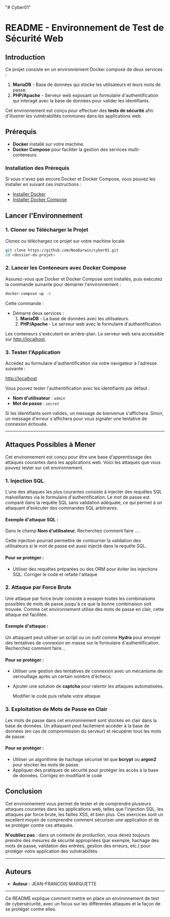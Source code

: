 "# Cyber01" 
# README - Environnement de Test de Sécurité Web

## Introduction

Ce projet consiste en un environnement Docker composé de deux services :
1. **MariaDB** - Base de données qui stocke les utilisateurs et leurs mots de passe.
2. **PHP/Apache** - Serveur web exposant un formulaire d'authentification qui interagit avec la base de données pour valider les identifiants.

Cet environnement est conçu pour effectuer des **tests de sécurité** afin d'illustrer les vulnérabilités communes dans les applications web.

## Prérequis

- **Docker** installé sur votre machine.
- **Docker Compose** pour faciliter la gestion des services multi-conteneurs.

### Installation des Prérequis

Si vous n'avez pas encore Docker et Docker Compose, vous pouvez les installer en suivant ces instructions :

- [Installer Docker](https://docs.docker.com/get-docker/)
- [Installer Docker Compose](https://docs.docker.com/compose/install/)

## Lancer l'Environnement

### 1. Cloner ou Télécharger le Projet

Clonez ou téléchargez ce projet sur votre machine locale.

```bash
git clone https://github.com/NeoDarwin/cyber01.git
cd <dossier-du-projet>
```

### 2. Lancer les Conteneurs avec Docker Compose

Assurez-vous que Docker et Docker Compose sont installés, puis exécutez la commande suivante pour démarrer l'environnement :

```bash
docker-compose up -d
```

Cette commande :
- Démarre deux services :
  1. **MariaDB** - La base de données avec les utilisateurs.
  2. **PHP/Apache** - Le serveur web avec le formulaire d'authentification.
  
Les conteneurs s'exécutent en arrière-plan. Le serveur web sera accessible sur [http://localhost](http://localhost).

### 3. Tester l'Application

Accédez au formulaire d'authentification via votre navigateur à l'adresse suivante :

[http://localhost](http://localhost)

Vous pouvez tester l'authentification avec les identifiants par défaut :
- **Nom d'utilisateur** : `admin`
- **Mot de passe** : `secret`

Si les identifiants sont valides, un message de bienvenue s'affichera. Sinon, un message d'erreur s'affichera pour vous signaler une tentative de connexion échouée.

---

## Attaques Possibles à Mener

Cet environnement est conçu pour être une base d'apprentissage des attaques courantes dans les applications web. Voici les attaques que vous pouvez tester sur cet environnement.

### 1. **Injection SQL**

L'une des attaques les plus courantes consiste à injecter des requêtes SQL malveillantes via le formulaire d'authentification. Le mot de passe est comparé dans la requête SQL sans validation adéquate, ce qui permet à un attaquant d'exécuter des commandes SQL arbitraires.

#### Exemple d'attaque SQL :

Dans le champ **Nom d'utilisateur**, Recherchez comment faire ....

Cette injection pourrait permettre de contourner la validation des utilisateurs si le mot de passe est aussi injecté dans la requête SQL.

#### Pour se protéger :
- Utiliser des requêtes préparées ou des ORM pour éviter les injections SQL. Corriger le code et refaite l'attaque

### 2. **Attaque par Force Brute**

Une attaque par force brute consiste à essayer toutes les combinaisons possibles de mots de passe jusqu'à ce que la bonne combinaison soit trouvée. Comme cet environnement utilise des mots de passe en clair, cette attaque est facilitée.

#### Exemple d'attaque :

Un attaquant peut utiliser un script ou un outil comme **Hydra** pour envoyer des tentatives de connexion en masse sur le formulaire d'authentification.
Recherchez comment faire...


#### Pour se protéger :
- Utiliser une gestion des tentatives de connexion avec un mécanisme de verrouillage après un certain nombre d'échecs.
- Ajouter une solution de **captcha** pour ralentir les attaques automatisées.

  Modifier le code puis refaite votre attaque

### 3. **Exploitation de Mots de Passe en Clair**

Les mots de passe dans cet environnement sont stockés en clair dans la base de données. Un attaquant peut facilement accéder à la base de données (en cas de compromission du serveur) et récupérer tous les mots de passe.

#### Pour se protéger :
- Utiliser un algorithme de hachage sécurisé tel que **bcrypt** ou **argon2** pour stocker les mots de passe.
- Appliquer des pratiques de sécurité pour protéger les accès à la base de données.
Corrigez en modifiant le code


## Conclusion

Cet environnement vous permet de tester et de comprendre plusieurs attaques courantes dans les applications web, telles que l'injection SQL, les attaques par force brute, les failles XSS, et bien plus. Ces exercices sont un excellent moyen de comprendre comment sécuriser une application et de se protéger contre ces attaques. 

**N'oubliez pas** : dans un contexte de production, vous devez toujours prendre des mesures de sécurité appropriées (par exemple, hachage des mots de passe, validation des entrées, gestion des erreurs, etc.) pour protéger votre application des vulnérabilités.

---

## Auteurs

- **Auteur** : JEAN-FRANCOIS MARQUETTE

--- 

Ce README explique comment mettre en place un environnement de test de cybersécurité, avec un focus sur les différentes attaques et la façon de se protéger contre elles.
